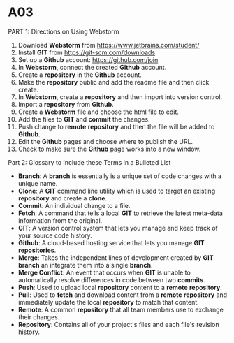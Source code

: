 # A03
PART 1: Directions on Using Webstorm

  1. Download **Webstorm** from https://www.jetbrains.com/student/
  2. Install **GIT** from https://git-scm.com/downloads
  3. Set up a **Github** account: https://github.com/join
  4. In **Webstorm**, connect the created **Github** account.
  5. Create a **repository** in the **Github** account.
  6. Make the **repository** public and add the readme file and then click create.
  7. In **Webstorm**, create a **repository** and then import into version control.
  8. Import a **repository** from **Github**.
  9. Create a **Webstorm** file and choose the html file to edit.
  10. Add the files to **GIT** and **commit** the changes.
  11. Push change to **remote** **repository** and then the file will be added to **Github**.
  12. Edit the **Github** pages and choose where to publish the URL.
  13. Check to make sure the **Github** page works into a new window.


Part 2: Glossary to Include these Terms in a Bulleted List
  
  - **Branch**: A **branch** is essentially is a unique set of code changes with a unique name.
  - **Clone**: A **GIT** command line utility which is used to target an existing **repository** and create a **clone**.
  - **Commit**: An individual change to a file.
  - **Fetch**: A command that tells a local **GIT** to retrieve the latest meta-data information from the original.
  - **GIT**: A version control system that lets you manage and keep track of your source code history. 
  - **Github**: A cloud-based hosting service that lets you manage **GIT** **repositories**.
  - **Merge**: Takes the independent lines of development created by **GIT** **branch** an integrate them into a single **branch**.
  - **Merge Conflict**: An event that occurs when **GIT** is unable to automatically resolve differences in code between two **commits**.
  - **Push**: Used to upload local **repository** content to a **remote** **repository**.
  - **Pull**: Used to **fetch** and download content from a **remote** **repository** and immediately update the local **repository** to match that content.
  - **Remote**: A common **repository** that all team members use to exchange their changes. 
  - **Repository**: Contains all of your project's files and each file's revision history.
